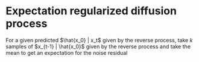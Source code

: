 # Expectation regularized diffusion process

For a given predicted $\hat{x_0} | x_t$ given by the reverse process, take $k$ samples of $x_{t-1} | \hat{x_0}$ given 
by the reverse process and take the mean to get an expectation for the noise residual

